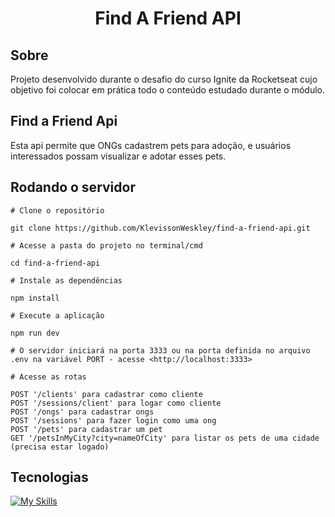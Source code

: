 <h1 align="center">
  Find A Friend API
</h1>

## Sobre

Projeto desenvolvido durante o desafio do curso Ignite da Rocketseat cujo objetivo foi colocar em prática todo o conteúdo estudado durante o módulo.

## Find a Friend Api

Esta api permite que ONGs cadastrem pets para adoção, e usuários interessados possam visualizar e adotar esses pets.

## Rodando o servidor

    # Clone o repositório 

    git clone https://github.com/KlevissonWeskley/find-a-friend-api.git

    # Acesse a pasta do projeto no terminal/cmd

    cd find-a-friend-api

    # Instale as dependências

    npm install

    # Execute a aplicação 

    npm run dev

    # O servidor iniciará na porta 3333 ou na porta definida no arquivo .env na variável PORT - acesse <http://localhost:3333>

    # Acesse as rotas

    POST '/clients' para cadastrar como cliente
    POST '/sessions/client' para logar como cliente
    POST '/ongs' para cadastrar ongs
    POST '/sessions' para fazer login como uma ong
    POST '/pets' para cadastrar um pet
    GET '/petsInMyCity?city=nameOfCity' para listar os pets de uma cidade (precisa estar logado)


## Tecnologias

[![My Skills](https://skillicons.dev/icons?i=nodejs,ts,postgresql,prisma,jest,docker)](https://skillicons.dev)
